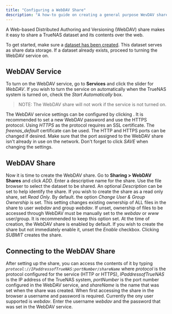 ```yaml
---
title: "Configuring a WebDAV Share"
description: "A how-to guide on creating a general purpose WevDAV share."
---
```


A Web-based Distributed Authoring and Versioning (WebDAV) share makes it easy
to share a TrueNAS dataset and its contents over the web.

To get started, make sure a
<a href="/hub/initial-setup/storage/datasets">dataset has been created</a>.
This dataset serves as share data storage. If a dataset already exists, proceed
to turning the WebDAV service on.

## WebDAV Service

To turn on the WebDAV service, go to **Services** and click the slider for
*WebDAV*. If you wish to turn the service on automatically when the TrueNAS
system is turned on, check the *Start Automatically* box.

> NOTE: The WebDAV share will not work if the service is not turned on.

The WebDAV service settings can be configured by clicking
<i class="fas fa-pen"></i>. It is recommended to set a new WebDAV password and
use the HTTPS protocol. Using *HTTPS* as the protocol requires an SSL
certificate. The *freenas_default* certificate can be used. The HTTP and HTTPS
ports can be changed if desired. Make sure that the port assigned to the
WebDAV share isn't already in use on the network. Don't forget to
click *SAVE* when changing the settings.

## WebDAV Share

Now it is time to create the WebDAV share. Go to
**Sharing > WebDAV Shares** and click *ADD*. Enter a descriptive name for the
share. Use the file browser to select the dataset to be shared. An optional
*Description* can be set to help identify the share. If you wish to create the
share as a read only share, set *Read Only*. By default. the option
*Change User & Group Ownership* is set. This setting changes existing ownership
of ALL files in the share to user *webdav* and group *webdav*. If unset,
ownership of files to be accessed through WebDAV must be manually set to the
*webdav* or *www* user/group. It is recommended to keep this option set. At the
time of creation, the WebDAV share is enabled by default. If you wish to create
the share but not immediately enable it, unset the *Enable* checkbox. Clicking
*SUBMIT* creates the share.

## Connecting to the WebDAV Share

After setting up the share, you can access the contents of it by typing
<code><i>protocol</i>://<i>IPaddressofTrueNAS</i>:<i>portNumber</i>/<i>shareName</i></code>
where *protocol* is the protocol configured for the service (HTTP or HTTPS),
*IPaddressofTrueNAS* is the IP address of the TrueNAS system, *portNumber* is
the port number configured in the WebDAV service, and *shareName* is the name
that was set when the share was created. When first accessing the share in the
browser a username and password is required. Currently the ony user supported
is *webdav*. Enter the username *webdav* and the password that was set in the
WebDAV service.
